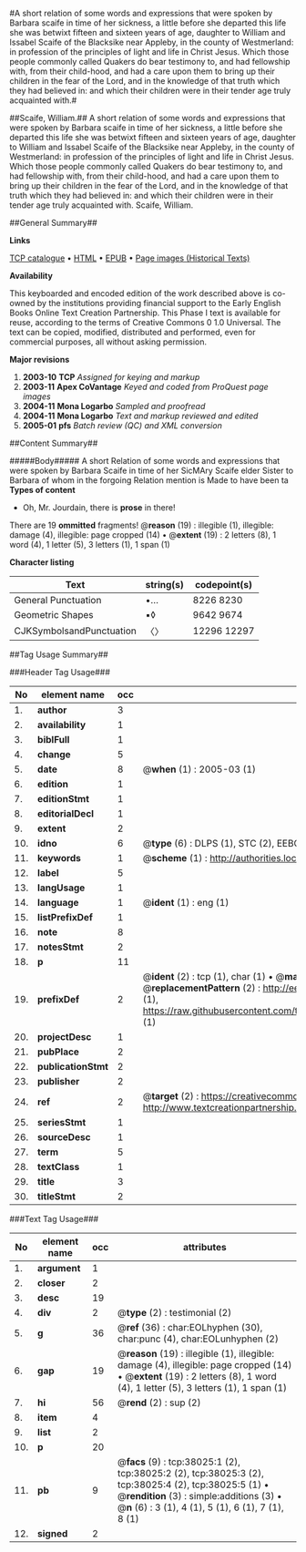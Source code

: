 #A short relation of some words and expressions that were spoken by Barbara scaife in time of her sickness, a little before she departed this life she was betwixt fifteen and sixteen years of age, daughter to William and Issabel Scaife of the Blacksike near Appleby, in the county of Westmerland: in profession of the principles of light and life in Christ Jesus. Which those people commonly called Quakers do bear testimony to, and had fellowship with, from their child-hood, and had a care upon them to bring up their children in the fear of the Lord, and in the knowledge of that truth which they had believed in: and which their children were in their tender age truly acquainted with.#

##Scaife, William.##
A short relation of some words and expressions that were spoken by Barbara scaife in time of her sickness, a little before she departed this life she was betwixt fifteen and sixteen years of age, daughter to William and Issabel Scaife of the Blacksike near Appleby, in the county of Westmerland: in profession of the principles of light and life in Christ Jesus. Which those people commonly called Quakers do bear testimony to, and had fellowship with, from their child-hood, and had a care upon them to bring up their children in the fear of the Lord, and in the knowledge of that truth which they had believed in: and which their children were in their tender age truly acquainted with.
Scaife, William.

##General Summary##

**Links**

[TCP catalogue](http://www.ota.ox.ac.uk/tcp/)  • 
[HTML](http://tei.it.ox.ac.uk/tcp/Texts-HTML/free/A62/A62286.html)  • 
[EPUB](http://tei.it.ox.ac.uk/tcp/Texts-EPUB/free/A62/A62286.epub) • 
[Page images (Historical Texts)](https://data.historicaltexts.jisc.ac.uk/view?pubId=eebo-99833548e&pageId=eebo-99833548e-38025-1)

**Availability**

This keyboarded and encoded edition of the
	       work described above is co-owned by the institutions
	       providing financial support to the Early English Books
	       Online Text Creation Partnership. This Phase I text is
	       available for reuse, according to the terms of Creative
	       Commons 0 1.0 Universal. The text can be copied,
	       modified, distributed and performed, even for
	       commercial purposes, all without asking permission.

**Major revisions**

1. __2003-10__ __TCP__ *Assigned for keying and markup*
1. __2003-11__ __Apex CoVantage__ *Keyed and coded from ProQuest page images*
1. __2004-11__ __Mona Logarbo__ *Sampled and proofread*
1. __2004-11__ __Mona Logarbo__ *Text and markup reviewed and edited*
1. __2005-01__ __pfs__ *Batch review (QC) and XML conversion*

##Content Summary##

#####Body#####
A short Relation of some words and expressions that were spoken by Barbara Scaife in time of her SicMAry Scaife elder Sister to Barbara of whom in the forgoing Relation mention is Made to have been ta
**Types of content**

  * Oh, Mr. Jourdain, there is **prose** in there!

There are 19 **ommitted** fragments! 
 @__reason__ (19) : illegible (1), illegible: damage (4), illegible: page cropped (14)  •  @__extent__ (19) : 2 letters (8), 1 word (4), 1 letter (5), 3 letters (1), 1 span (1)

**Character listing**


|Text|string(s)|codepoint(s)|
|---|---|---|
|General Punctuation|•…|8226 8230|
|Geometric Shapes|▪◊|9642 9674|
|CJKSymbolsandPunctuation|〈〉|12296 12297|

##Tag Usage Summary##

###Header Tag Usage###

|No|element name|occ|attributes|
|---|---|---|---|
|1.|__author__|3||
|2.|__availability__|1||
|3.|__biblFull__|1||
|4.|__change__|5||
|5.|__date__|8| @__when__ (1) : 2005-03 (1)|
|6.|__edition__|1||
|7.|__editionStmt__|1||
|8.|__editorialDecl__|1||
|9.|__extent__|2||
|10.|__idno__|6| @__type__ (6) : DLPS (1), STC (2), EEBO-CITATION (1), PROQUEST (1), VID (1)|
|11.|__keywords__|1| @__scheme__ (1) : http://authorities.loc.gov/ (1)|
|12.|__label__|5||
|13.|__langUsage__|1||
|14.|__language__|1| @__ident__ (1) : eng (1)|
|15.|__listPrefixDef__|1||
|16.|__note__|8||
|17.|__notesStmt__|2||
|18.|__p__|11||
|19.|__prefixDef__|2| @__ident__ (2) : tcp (1), char (1)  •  @__matchPattern__ (2) : ([0-9\-]+):([0-9IVX]+) (1), (.+) (1)  •  @__replacementPattern__ (2) : http://eebo.chadwyck.com/downloadtiff?vid=$1&page=$2 (1), https://raw.githubusercontent.com/textcreationpartnership/Texts/master/tcpchars.xml#$1 (1)|
|20.|__projectDesc__|1||
|21.|__pubPlace__|2||
|22.|__publicationStmt__|2||
|23.|__publisher__|2||
|24.|__ref__|2| @__target__ (2) : https://creativecommons.org/publicdomain/zero/1.0/ (1), http://www.textcreationpartnership.org/docs/. (1)|
|25.|__seriesStmt__|1||
|26.|__sourceDesc__|1||
|27.|__term__|5||
|28.|__textClass__|1||
|29.|__title__|3||
|30.|__titleStmt__|2||


###Text Tag Usage###

|No|element name|occ|attributes|
|---|---|---|---|
|1.|__argument__|1||
|2.|__closer__|2||
|3.|__desc__|19||
|4.|__div__|2| @__type__ (2) : testimonial (2)|
|5.|__g__|36| @__ref__ (36) : char:EOLhyphen (30), char:punc (4), char:EOLunhyphen (2)|
|6.|__gap__|19| @__reason__ (19) : illegible (1), illegible: damage (4), illegible: page cropped (14)  •  @__extent__ (19) : 2 letters (8), 1 word (4), 1 letter (5), 3 letters (1), 1 span (1)|
|7.|__hi__|56| @__rend__ (2) : sup (2)|
|8.|__item__|4||
|9.|__list__|2||
|10.|__p__|20||
|11.|__pb__|9| @__facs__ (9) : tcp:38025:1 (2), tcp:38025:2 (2), tcp:38025:3 (2), tcp:38025:4 (2), tcp:38025:5 (1)  •  @__rendition__ (3) : simple:additions (3)  •  @__n__ (6) : 3 (1), 4 (1), 5 (1), 6 (1), 7 (1), 8 (1)|
|12.|__signed__|2||
